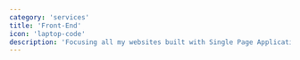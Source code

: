 ```yaml
---
category: 'services'
title: 'Front-End'
icon: 'laptop-code'
description: 'Focusing all my websites built with Single Page Application (SPA) features using ReactJS. React has been trusted by many developers as a fast, simple and also scalable library.'
---
```

